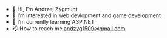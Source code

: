 - 👋 Hi, I’m Andrzej Zygmunt
- 👀 I’m interested in web devlopment and game development
- 🌱 I’m currently learning ASP.NET 
- 📫 How to reach me andzyg1509@gmail.com

